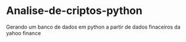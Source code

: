# Analise-de-criptos-python
Gerando um banco de dados em python a partir de dados finaceiros da yahoo finance
